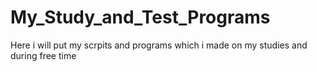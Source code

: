 # My_Study_and_Test_Programs
Here i will put my scrpits and programs which i made on my studies and during free time

